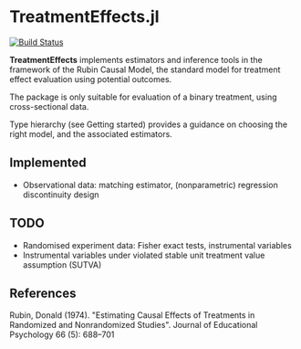 # TreatmentEffects.jl

[travis-url]: https://travis-ci.com/kmmate/TreatmentEffects.jl 
[travis-img]: https://travis-ci.com/kmmate/TreatmentEffects.jl.svg?branch=master

[![Build Status][travis-img]](travis-url)

**TreatmentEffects** implements estimators and inference tools in the framework of the Rubin Causal Model,
the standard model for treatment effect evaluation using potential outcomes.

The package is only suitable for evaluation of a binary treatment,
using cross-sectional data.

Type hierarchy  (see Getting started) provides a guidance on choosing the right model,
and the associated estimators.

## Implemented
* Observational data: matching estimator, (nonparametric) regression discontinuity design

## TODO
* Randomised experiment data: Fisher exact tests, instrumental variables
* Instrumental variables under violated stable unit treatment value assumption (SUTVA)

## References
Rubin, Donald (1974). "Estimating Causal Effects of Treatments in Randomized and Nonrandomized Studies". Journal of Educational Psychology 66 (5): 688–701
